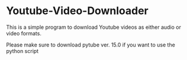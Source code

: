 # Youtube-Video-Downloader
This is a simple program to download Youtube videos as either audio or video formats.

Please make sure to download pytube ver. 15.0 if you want to use the python script
